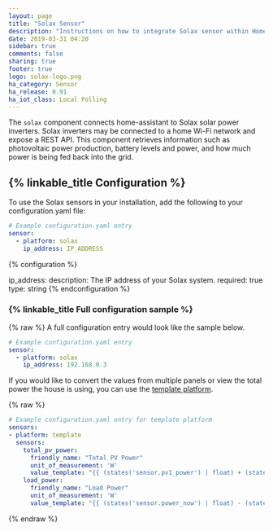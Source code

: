 ```yaml
---
layout: page
title: "Solax Sensor"
description: "Instructions on how to integrate Solax sensor within Home Assistant."
date: 2019-03-31 04:20
sidebar: true
comments: false
sharing: true
footer: true
logo: solax-logo.png
ha_category: Sensor
ha_release: 0.91
ha_iot_class: Local Polling
---
```


The `solax` component connects home-assistant to Solax solar power inverters. Solax inverters may be connected to a home Wi-Fi network and expose a REST API. This component retrieves information such as photovoltaic power production, battery levels and power, and how much power is being fed back into the grid.

## {% linkable_title Configuration %}

To use the Solax sensors in your installation, add the following to your configuration.yaml file:

```yaml
# Example configuration.yaml entry
sensor:
  - platform: solax
    ip_address: IP_ADDRESS
```
{% configuration %}

ip_address:
  description: The IP address of your Solax system.
  required: true
  type: string
{% endconfiguration %}


### {% linkable_title Full configuration sample %}

{% raw %}
A full configuration entry would look like the sample below.


```yaml
# Example configuration.yaml entry
sensor:
  - platform: solax
    ip_address: 192.168.0.3
```

If you would like to convert the values from multiple panels or view the total power the house is using, you can use the [template platform](/components/sensor.template/).

{% raw %}
```yaml
# Example configuration.yaml entry for template platform
sensors:
- platform: template
  sensors:
    total_pv_power:
      friendly_name: "Total PV Power"
      unit_of_measurement: 'W'
      value_template: "{{ (states('sensor.pv1_power') | float) + (states('sensor.pv2_power') | float) }}"
    load_power:
      friendly_name: "Load Power"
      unit_of_measurement: 'W'
      value_template: "{{ (states('sensor.power_now') | float) - (states('sensor.exported_power') | float) }}"
```
{% endraw %}
